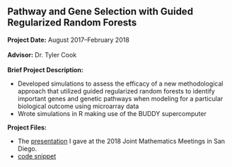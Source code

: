 ## Pathway and Gene Selection with Guided Regularized Random Forests

**Project Date:** August 2017&ndash;February 2018
<br><br>
**Advisor:** Dr. Tyler Cook
<br><br>
**Brief Project Description:** 

- Developed simulations to assess the efficacy of a new methodological approach that utilized guided regularized random forests to identify important genes and genetic pathways when modeling for a particular biological outcome using microarray data
- Wrote simulations in R making use of the BUDDY supercomputer

**Project Files:** 

- The [presentation](/GENES/JMM2018_GRRF.pdf) I gave at the 2018 Joint Mathematics Meetings in San Diego. 
- [code snippet](/GENES/BreastCancer.R)
